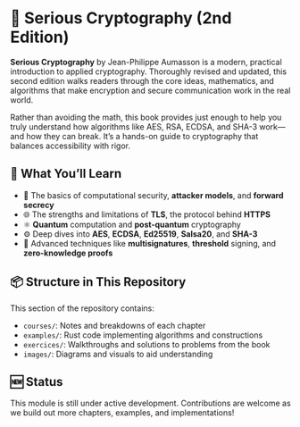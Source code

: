 # 📘 Serious Cryptography (2nd Edition)

**Serious Cryptography** by Jean-Philippe Aumasson is a modern, practical introduction to applied cryptography. Thoroughly revised and updated, this second edition walks readers through the core ideas, mathematics, and algorithms that make encryption and secure communication work in the real world.

Rather than avoiding the math, this book provides just enough to help you truly understand how algorithms like AES, RSA, ECDSA, and SHA-3 work—and how they can break. It’s a hands-on guide to cryptography that balances accessibility with rigor.

## 🎯 What You’ll Learn

- 🔐 The basics of computational security, **attacker models**, and **forward secrecy**
- 🌐 The strengths and limitations of **TLS**, the protocol behind **HTTPS**
- ⚛️ **Quantum** computation and **post-quantum** cryptography
- ⚙️ Deep dives into **AES**, **ECDSA**, **Ed25519**, **Salsa20**, and **SHA-3**
- 🧩 Advanced techniques like **multisignatures**, **threshold** signing, and **zero-knowledge proofs**

## 📦 Structure in This Repository

This section of the repository contains:

- `courses/`: Notes and breakdowns of each chapter
- `examples/`: Rust code implementing algorithms and constructions
- `exercices/`: Walkthroughs and solutions to problems from the book
- `images/`: Diagrams and visuals to aid understanding

## 🆕 Status

This module is still under active development. Contributions are welcome as we build out more chapters, examples, and implementations!
